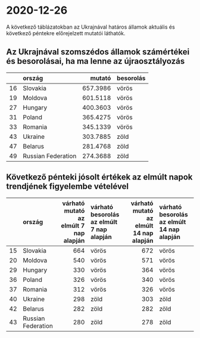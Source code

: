 # 2020-12-26
A következő táblázatokban az Ukrajnával határos államok aktuális és következő péntekre előrejelzett mutatói láthatók.
## Az Ukrajnával szomszédos államok számértékei és besorolásai, ha ma lenne az újraosztályozás

|   |ország             |   mutató|besorolás |
|:--|:------------------|--------:|:---------|
|16 |Slovakia           | 657.3986|vörös     |
|19 |Moldova            | 601.5118|vörös     |
|27 |Hungary            | 400.3603|vörös     |
|31 |Poland             | 365.4275|vörös     |
|33 |Romania            | 345.1339|vörös     |
|43 |Ukraine            | 303.7885|zöld      |
|47 |Belarus            | 281.4768|zöld      |
|49 |Russian Federation | 274.3688|zöld      |
## Következő pénteki jósolt értékek az elmúlt napok trendjének figyelembe vételével
|   |ország             | várható mutató az elmúlt 7 nap alapján|várható besorolás az elmúlt 7 nap alapján | várható mutató az elmúlt 14 nap alapján|várható besorolás az elmúlt 14 nap alapján |
|:--|:------------------|--------------------------------------:|:-----------------------------------------|---------------------------------------:|:------------------------------------------|
|15 |Slovakia           |                                    664|vörös                                     |                                     672|vörös                                      |
|20 |Moldova            |                                    540|vörös                                     |                                     571|vörös                                      |
|29 |Hungary            |                                    330|vörös                                     |                                     364|vörös                                      |
|36 |Poland             |                                    326|vörös                                     |                                     340|vörös                                      |
|37 |Romania            |                                    312|vörös                                     |                                     326|vörös                                      |
|40 |Ukraine            |                                    298|zöld                                      |                                     303|zöld                                       |
|42 |Belarus            |                                    282|zöld                                      |                                     282|zöld                                       |
|43 |Russian Federation |                                    280|zöld                                      |                                     278|zöld                                       |
